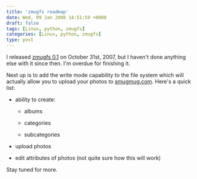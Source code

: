 ```yaml
---
title: 'zmugfs roadmap'
date: Wed, 09 Jan 2008 14:51:59 +0000
draft: false
tags: [Linux, python, zmugfs]
categories: [Linux, python, zmugfs]
type: post
---
```


I released [zmugfs 0.1](http://zeusville.wordpress.com/2007/10/31/zmugfs-01-released/) on October 31st, 2007, but I haven't done anything else with it since then. I'm overdue for finishing it.

Next up is to add the write mode capability to the file system which will actually allow you to upload your photos to [smugmug.com](http://www.smugmug.com). Here's a quick list:

*   ability to create:
    
    *   albums
    
    *   categories
    
    *   subcategories
    

*   upload photos

*   edit attributes of photos (not quite sure how this will work)

Stay tuned for more.